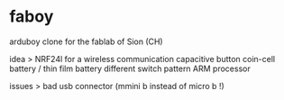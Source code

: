 # faboy
arduboy clone for the fablab of Sion (CH)

idea >
NRF24l for a wireless communication
capacitive button
coin-cell battery / thin film battery 
different switch pattern
ARM processor 

issues >
bad usb connector (mmini b instead of micro b !)